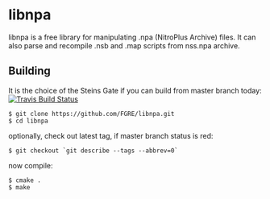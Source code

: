 libnpa
======

libnpa is a free library for manipulating .npa (NitroPlus Archive) files.
It can also parse and recompile .nsb and .map scripts from nss.npa archive.

Building
--------

It is the choice of the Steins Gate if you can build from master branch today:
[![Travis Build Status](https://travis-ci.org/FGRE/libnpa.svg?branch=master)][1]

    $ git clone https://github.com/FGRE/libnpa.git
    $ cd libnpa

optionally, check out latest tag, if master branch status is red:

    $ git checkout `git describe --tags --abbrev=0`

now compile:

    $ cmake .
    $ make

[1]: https://travis-ci.org/FGRE/libnpa
